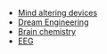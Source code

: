 * [Mind altering devices](/mindaltering)
* [Dream Engineering](/dreamengineering)
* [Brain chemistry](/brainchemistry)
* [EEG](/eeg)